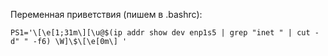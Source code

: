 Переменная приветствия (пишем в .bashrc):
```
PS1='\[\e[1;31m\][\u@$(ip addr show dev enp1s5 | grep "inet " | cut -d" " -f6) \W]\$\[\e[0m\] '
```
